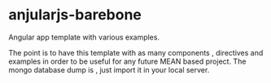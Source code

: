 # anjularjs-barebone
Angular app template with various examples.

The point is to have this template with as many components , directives and examples in order to be useful for any future MEAN based project.
The mongo database dump is     , just import it in your local server.
